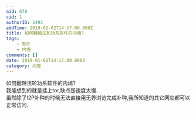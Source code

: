 ```yaml
---
aid: 878
cid: 1
authorID: 1493
addTime: 2019-01-02T14:17:00.000Z
title: 如何翻越法轮功系软件的内墙?
tags:
    - 软件
    - 内墙
comments: []
date: 2019-01-02T14:17:00.000Z
category: 问答
---
```


如何翻越法轮功系软件的内墙?  
我能想到的就是挂上tor,缺点是速度太慢.  
虽然除了I2P补种的时候无法直接用无界浏览完成补种,我所知道的其它网站都可以正常访问.
